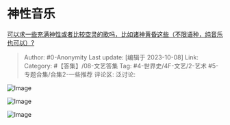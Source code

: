 # 神性音乐
[可以求一些充满神性或者比较空灵的歌吗，比如诸神黄昏这些（不限语种，纯音乐也可以）?](https://www.zhihu.com/question/624529846/answer/3241315374)

> Author: #0-Anonymity
> Last update: [编辑于 2023-10-08]
> Link:
> Category: #【答集】/08-文艺答集
> Tag: #4-世界史/4F-文艺/2-艺术 #5-专题合集/合集2-一些推荐
> 评论区:
> 泛讨论:

![Image](https://picx.zhimg.com/50/v2-08a727ef67973adb38fd9cb943566e95_720w.jpg?source=1940ef5c)

![Image](https://pica.zhimg.com/50/v2-3454378c44a6e952ccb851e5a5052dee_720w.jpg?source=1940ef5c)

![Image](https://pica.zhimg.com/50/v2-a00d440c5d101b421786a5eb097f14d6_720w.jpg?source=1940ef5c)
